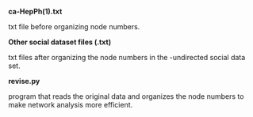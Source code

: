 **ca-HepPh(1).txt**

txt file before organizing node numbers.


**Other social dataset files (.txt)**

txt files after organizing the node numbers in the -undirected social data set.

**revise.py**

program that reads the original data and organizes the node numbers to make network analysis more efficient.

